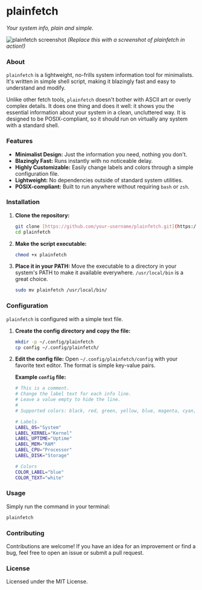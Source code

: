 # plainfetch

*Your system info, plain and simple.*

![plainfetch screenshot](screenshot.png)
*(Replace this with a screenshot of plainfetch in action!)*

### About

`plainfetch` is a lightweight, no-frills system information tool for minimalists. It's written in simple shell script, making it blazingly fast and easy to understand and modify.

Unlike other fetch tools, `plainfetch` doesn't bother with ASCII art or overly complex details. It does one thing and does it well: it shows you the essential information about your system in a clean, uncluttered way. It is designed to be POSIX-compliant, so it should run on virtually any system with a standard shell.

### Features

* **Minimalist Design:** Just the information you need, nothing you don't.
* **Blazingly Fast:** Runs instantly with no noticeable delay.
* **Highly Customizable:** Easily change labels and colors through a simple configuration file.
* **Lightweight:** No dependencies outside of standard system utilities.
* **POSIX-compliant:** Built to run anywhere without requiring `bash` or `zsh`.

### Installation

1.  **Clone the repository:**
    ```sh
    git clone [https://github.com/your-username/plainfetch.git](https://github.com/your-username/plainfetch.git)
    cd plainfetch
    ```

2.  **Make the script executable:**
    ```sh
    chmod +x plainfetch
    ```

3.  **Place it in your PATH:**
    Move the executable to a directory in your system's PATH to make it available everywhere. `/usr/local/bin` is a great choice.
    ```sh
    sudo mv plainfetch /usr/local/bin/
    ```

### Configuration

`plainfetch` is configured with a simple text file.

1.  **Create the config directory and copy the file:**
    ```sh
    mkdir -p ~/.config/plainfetch
    cp config ~/.config/plainfetch/
    ```

2.  **Edit the config file:**
    Open `~/.config/plainfetch/config` with your favorite text editor. The format is simple key-value pairs.

    **Example `config` file:**
    ```sh
    # This is a comment.
    # Change the label text for each info line.
    # Leave a value empty to hide the line.
    #
    # Supported colors: black, red, green, yellow, blue, magenta, cyan, white

    # Labels
    LABEL_OS="System"
    LABEL_KERNEL="Kernel"
    LABEL_UPTIME="Uptime"
    LABEL_MEM="RAM"
    LABEL_CPU="Processor"
    LABEL_DISK="Storage"

    # Colors
    COLOR_LABEL="blue"
    COLOR_TEXT="white"
    ```

### Usage

Simply run the command in your terminal:
```sh
plainfetch
```

### Contributing

Contributions are welcome! If you have an idea for an improvement or find a bug, feel free to open an issue or submit a pull request.

### License

Licensed under the MIT License.
